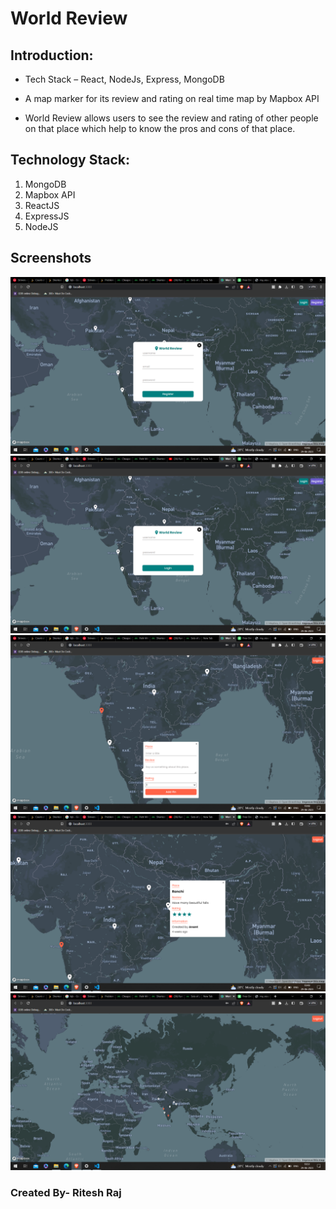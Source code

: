 # World Review



## Introduction:
- Tech Stack – React, NodeJs, Express, MongoDB

- A map marker for its review and rating on real time map by Mapbox API 

- World Review allows users to see the review and rating of other people on that place which help to know the  pros and cons of that place.


## Technology Stack:
  1) MongoDB
  2) Mapbox API
  3) ReactJS
  4) ExpressJS
  5) NodeJS
  
  
## Screenshots

![Screenshot 1](./images/p1.png)
![Screenshot 2](./images/p2.png)
![Screenshot 3](./images/p3.png)
![Screenshot 4](./images/p4.png)
![Screenshot 5](./images/p5.png)

### Created By- Ritesh Raj
